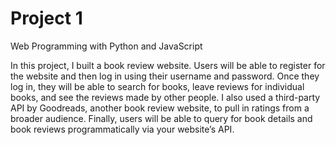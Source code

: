 # Project 1

Web Programming with Python and JavaScript

In this project, I built a book review website. Users will be able to register for the website and then log in using their username and password. Once they log in, they will be able to search for books, leave reviews for individual books, and see the reviews made by other people. I also used a third-party API by Goodreads, another book review website, to pull in ratings from a broader audience. Finally, users will be able to query for book details and book reviews programmatically via your website’s API.